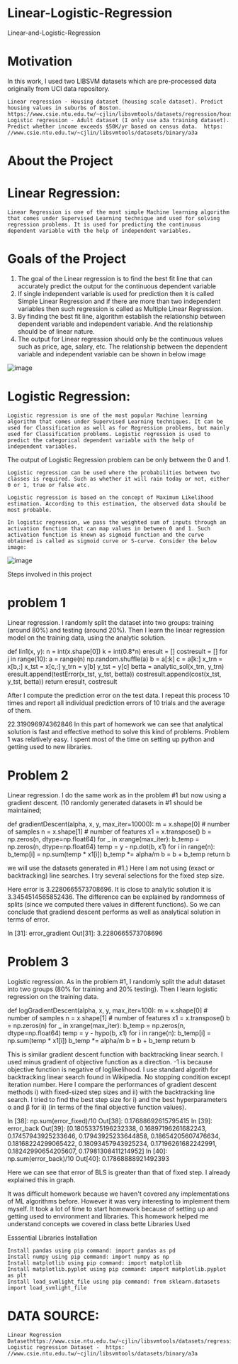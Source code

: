 # Linear-Logistic-Regression
Linear-and-Logistic-Regression

# Motivation

In this work, I used two LIBSVM datasets which are pre-processed data originally from UCI data repository.

    Linear regression - Housing dataset (housing scale dataset). Predict housing values in suburbs of Boston. https://www.csie.ntu.edu.tw/~cjlin/libsvmtools/datasets/regression/housing_scale.
    Logistic regression - Adult dataset (I only use a3a training dataset). Predict whether income exceeds $50K/yr based on census data.  https: //www.csie.ntu.edu.tw/~cjlin/libsvmtools/datasets/binary/a3a
 
# About the Project


# Linear Regression:

    Linear Regression is one of the most simple Machine learning algorithm that comes under Supervised Learning technique and used for solving regression problems. It is used for predicting the continuous dependent variable with the help of independent variables.

# Goals of the Project
1. The goal of the Linear regression is to find the best fit line that can accurately predict the output for the continuous dependent variable
2. If single independent variable is used for prediction then it is called Simple Linear Regression and if there are more than two independent variables then such regression is called as Multiple Linear Regression.
3. By finding the best fit line, algorithm establish the relationship between dependent variable and independent variable. And the relationship should be of linear nature.
4. The output for Linear regression should only be the continuous values such as price, age, salary, etc. The relationship between the dependent variable and independent variable can be shown in below image

![image](https://user-images.githubusercontent.com/96569665/233382533-c9c13612-438d-4232-b394-b82937b9a498.png)



# Logistic Regression:

    Logistic regression is one of the most popular Machine learning algorithm that comes under Supervised Learning techniques. It can be used for Classification as well as for Regression problems, but mainly used for Classification problems. Logistic regression is used to predict the categorical dependent variable with the help of independent variables.

The output of Logistic Regression problem can be only between the 0 and 1.

    Logistic regression can be used where the probabilities between two classes is required. Such as whether it will rain today or not, either 0 or 1, true or false etc.

    Logistic regression is based on the concept of Maximum Likelihood estimation. According to this estimation, the observed data should be most probable.

    In logistic regression, we pass the weighted sum of inputs through an activation function that can map values in between 0 and 1. Such activation function is known as sigmoid function and the curve obtained is called as sigmoid curve or S-curve. Consider the below image:

![image](https://user-images.githubusercontent.com/96569665/233382689-e411c1c2-088c-4506-baea-03cc6a4e1115.png)

Steps involved in this project

# problem 1

Linear regression. I randomly split the dataset into two groups: training (around 80%) and testing (around 20%). Then I learn the linear regression model on the training data, using the analytic solution.

def lin1(x, y):
    n = int(x.shape[0])
    k = int(0.8*n)
    eresult = []
    costresult = []
    for j in range(10):
        a = range(n)
        np.random.shuffle(a)
        b = a[:k]
        c = a[k:]
        x_trn = x[b,:]
        x_tst = x[c,:]
        y_trn = y[b]
        y_tst = y[c]
        betta = analytic_sol(x_trn, y_trn)
        eresult.append(testError(x_tst, y_tst, betta))
        costresult.append(cost(x_tst, y_tst, betta))
    return eresult, costresult

After I compute the prediction error on the test data. I repeat this process 10 times and report all individual prediction errors of 10 trials and the average of them.

22.319096974362846
In this part of homework we can see that analytical solution is fast and effective method to solve this kind of problems. Problem 1 was relatively easy. I spent most of the time on setting up python and getting used to new libraries. 

# Problem 2

Linear regression. I do the same work as in the problem #1 but now using a gradient descent. (10 randomly generated datasets in #1 should be maintained;

def gradientDescent(alpha, x, y, max_iter=10000):
    m = x.shape[0] # number of samples
    n = x.shape[1] # number of features
    x1 = x.transpose()
    b = np.zeros(n, dtype=np.float64)
    for _ in xrange(max_iter):
        b_temp = np.zeros(n, dtype=np.float64)
        temp = y - np.dot(b, x1)
        for i in range(n):
            b_temp[i] = np.sum(temp * x1[i])
        b_temp *= alpha/m
        b = b + b_temp
    return b

we will use the datasets generated in #1.) Here I am not using (exact or backtracking) line searches. I try several selections for the fixed step size.

Here error is 3.2280665573708696. It is close to analytic solution it is 3.3454514565852436. The difference can be explained by randomness of splits (since we computed there values in different functions). So we can conclude that gradiend descent performs as well as analytical solution in terms of error.

In [31]:
error_gradient 
Out[31]:
3.2280665573708696

# Problem 3

Logistic regression. As in the problem #1, I randomly split the adult dataset into two groups (80% for training and 20% testing). Then I learn logistic regression on the training data.

def logGradientDescent(alpha, x, y, max_iter=100):
    m = x.shape[0] # number of samples
    n = x.shape[1] # number of features
    x1 = x.transpose()
    b = np.zeros(n)
    for _ in xrange(max_iter):
        b_temp = np.zeros(n, dtype=np.float64)
        temp = y - hypo(b, x1)
        for i in range(n):
            b_temp[i] = np.sum(temp * x1[i])
        b_temp *= alpha/m
        b = b + b_temp
    return b

This is similar gradient descent function with backtracking linear search. I used minus gradient of objective function as a direction. -1 is because objective function is negative of loglikelihood. I use standard algorith for backtracking linear search found in Wikipedia. No stopping condition except iteration number. Here I compare the performances of gradient descent methods i) with fixed-sized step sizes and ii) with the backtracking line search. I tried to find the best step size for i) and the best hyperparameters α and β for ii) (in terms of the final objective function values).

In [38]:
np.sum(error_fixed)/10
Out[38]:
0.17688692615795415
In [39]:
error_back
Out[39]:
[0.18053375196232338,
 0.16897196261682243,
 0.17457943925233646,
 0.17943925233644858,
 0.18654205607476634,
 0.18168224299065422,
 0.18093457943925234,
 0.17196261682242991,
 0.18242990654205607,
 0.17981308411214952]
In [40]:
np.sum(error_back)/10
Out[40]:
0.17868888921492393

Here we can see that error of BLS is greater than that of fixed step. I already explained this in graph.

It was difficult homework because we haven't covered any implementations of ML algorithms before. However it was very interesting to implement them myself. It took a lot of time to start homework because of setting up and getting used to environment and libraries. This homework helped me understand concepts we covered in class bette
Libraries Used


Esssential Libraries Installation

    Install pandas using pip command: import pandas as pd
    Install numpy using pip command: import numpy as np
    Install matplotlib using pip command: import matplotlib
    Install matplotlib.pyplot using pip command: import matplotlib.pyplot as plt
    Install load_svmlight_file using pip command: from sklearn.datasets import load_svmlight_file


# DATA SOURCE:
    Linear Regression Datasethttps://www.csie.ntu.edu.tw/~cjlin/libsvmtools/datasets/regression/housing_scale.
    Logistic regression Dataset -  https: //www.csie.ntu.edu.tw/~cjlin/libsvmtools/datasets/binary/a3a


